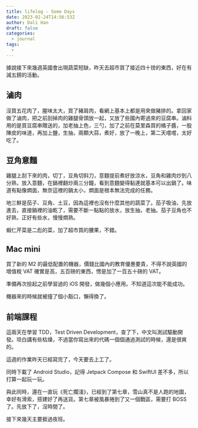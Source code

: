 ```yaml
---
title: lifelog - Some Days
date: 2023-02-24T14:56:53Z
author: Dali Han
draft: false
categories:
  - journal
tags:
  - 
---
```


據說接下來幾週英國會出現蔬菜短缺，昨天去超市買了接近四十镑的東西，好在有減五鎊的活動。

## 滷肉

沒買五花肉了，腥味太大，買了豬肩肉，看網上基本上都是用來做豬排的。拿回家做了滷肉，把之前刮掉肉的雞腿骨頭放一起，又放了些國內寄過來的豆腐串。滷料用的是買豆腐串贈送的，加老抽上色，三勺，加了之前在莫里森買的橘子醬，一股陳皮的味道，再加上鹽，生抽，兩顆大蒜，煮好，放了一晚上，第二天嚐嚐，太好吃了。

## 豆角意麵

雞腿上刮下來的肉，切丁，豆角切斜刀，意麵提前煮好放涼水，豆角和雞肉炒到八分熟，放入意麵，在鍋裡翻炒兩三分鐘，看到意麵變得黏連就基本可以出鍋了。味道有點像燜面，無奈這裡的鍋太小，燜面是根本無法完成的任務。

地三鮮是茄子、豆角、土豆，因為這裡也沒有什麼其他的蔬菜了。茄子吸油，先放進去，直接鍋裡的油乾了，需要不斷一點點的放水，放生抽，老抽。茄子豆角也不好熟，正好有些水，慢慢燜熟。

蝦仁芹菜是二彪的菜，加了超市買的腰果，不錯。

## Mac mini

買了新的 M2 的最低配置的機器，價錢比國內的教育優惠要貴，不得不說英國的增值稅 VAT 確實是高，五百磅的東西，愣是加了一百五十磅的 VAT。

準備再次撿起之前學習過的 iOS 開發，做幾個小應用。不知道這次能不能成功。

機器來的時候就被撞了個小豁口，懶得換了。

## 前端課程

這兩天在學習 TDD，Test Driven Development，查了下，中文叫測試驅動開發。坦白講有些枯燥，不過當你寫出來的代碼一個個通過測試的時候，還是很爽的。

這週的作業昨天已經寫完了，今天要去上工了。

同時下載了 Android Studio，記得 Jetpack Compose 和 SwiftUI 差不多，所以打算一起玩一玩。

與此同時，還在一直玩《死亡擱淺》，已經到了第七章，雪山真不是人跑的地圖，幸好有滑索，搭建好了再送貨。第七章被風暴捲到了又一個戰區，需要打 BOSS 了。先放下了，沒時間了。

接下來幾天主要捱過夜班。
